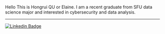 Hello
This is Hongrui QU or Elaine. I am a recent graduate from SFU data science major and interested in cybersecurity and data analysis.
***
[![Linkedin Badge](https://img.shields.io/badge/-LinkedIn-blue?style=flat-square&logo=Linkedin&logoColor=white&link=https://www.linkedin.com/in/hongrui-qu-503044198)](https://www.linkedin.com/in/hongrui-qu-503044198)

